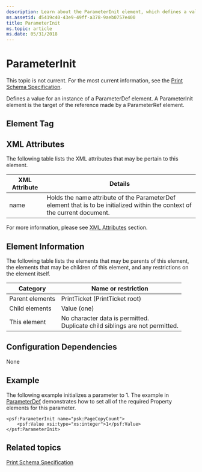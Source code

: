 ```yaml
---
description: Learn about the ParameterInit element, which defines a value for an instance of a ParameterDef element.
ms.assetid: d5419c40-43e9-49ff-a378-9aeb0757e400
title: ParameterInit
ms.topic: article
ms.date: 05/31/2018
---
```


# ParameterInit

This topic is not current. For the most current information, see the [Print Schema Specification](https://download.microsoft.com/download/D/E/C/DECA6E6B-3E81-48E7-B7EF-6D92A547D03C/print-schema-spec-2-0.zip).

Defines a value for an instance of a ParameterDef element. A ParameterInit element is the target of the reference made by a ParameterRef element.

## Element Tag

<ParameterInit>

## XML Attributes

The following table lists the XML attributes that may be pertain to this element.



| XML Attribute   | Details                                                                                                                               |
|-----------------|---------------------------------------------------------------------------------------------------------------------------------------|
| name<br/> | Holds the name attribute of the ParameterDef element that is to be initialized within the context of the current document.<br/> |



 

For more information, please see [XML Attributes](xml-attributes.md) section.

## Element Information

The following table lists the elements that may be parents of this element, the elements that may be children of this element, and any restrictions on the element itself.



| Category                   | Name or restriction                                                                                                  |
|----------------------------|---------------------------------------------------------------------------------------------------|
| Parent elements<br/> | PrintTicket (PrintTicket root)<br/>                                                         |
| Child elements<br/>  | Value (one)<br/>                                                                            |
| This element<br/>    | No character data is permitted.<br/> Duplicate child siblings are not permitted.<br/> |



 

## Configuration Dependencies

None

## Example

The following example initializes a parameter to 1. The example in [ParameterDef](parameterdef.md) demonstrates how to set all of the required Property elements for this parameter.

``` syntax
<psf:ParameterInit name="psk:PageCopyCount">
    <psf:Value xsi:type="xs:integer">1</psf:Value>
</psf:ParameterInit>
```

## Related topics

<dl> <dt>

[Print Schema Specification](https://download.microsoft.com/download/D/E/C/DECA6E6B-3E81-48E7-B7EF-6D92A547D03C/print-schema-spec-2-0.zip)
</dt> </dl>

 

 




